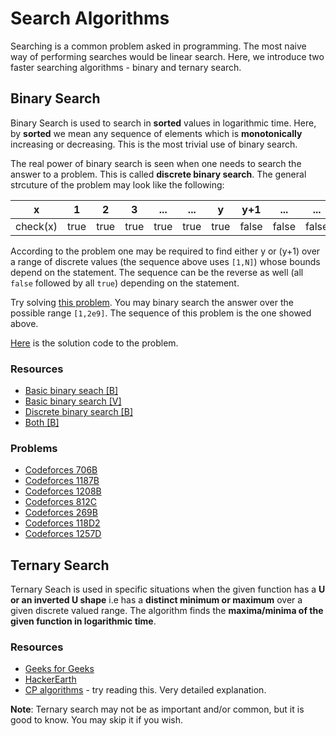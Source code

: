 # Search Algorithms
Searching is a common problem asked in programming. The most naive way of performing searches would be linear search. Here, we introduce two faster searching algorithms - binary and ternary search.

## Binary Search
Binary Search is used to  search in **sorted** values in logarithmic time. Here, by **sorted** we mean any sequence of elements which is **monotonically** increasing or decreasing. This is the most trivial use of binary search.

The real power of binary search is seen when one needs to search the answer to a problem. This is called **discrete binary search**. The general strcuture of the problem may look like the following:


| x        | 1     | 2     | 3     |...    |...    | y     | y+1   | ...   | ...   | N  |
| -------- | ----- | ----- | ----- | ----- | ----- | ----- | ----- | ----- | ----- | ----- |
| check(x) | true  | true  | true  | true  | true  | true  | false | false | false | false |

According to the problem one may be required to find either y or (y+1) over a range of discrete values (the sequence above uses `[1,N]`) whose bounds depend on the statement. The sequence can be the reverse as well (all `false` followed by all `true`) depending on the statement.

Try solving [this problem](https://codeforces.com/contest/1201/problem/C). You may binary search the answer over the possible range `[1,2e9]`. The sequence of this problem is the one showed above.

[Here](https://codeforces.com/contest/1201/submission/88821555) is the solution code to the problem.

### Resources
* [Basic binary seach [B]](https://www.hackerearth.com/practice/algorithms/searching/binary-search/tutorial/)
* [Basic binary search [V]](https://www.youtube.com/watch?v=j5uXyPJ0Pew)
* [Discrete binary search [B]](https://oldaddr.wordpress.com/2014/06/28/binary-search-the-answer/)
* [Both [B]](https://www.topcoder.com/thrive/articles/Binary%20Search)

### Problems
* [Codeforces 706B](https://codeforces.com/problemset/problem/706/B)
* [Codeforces 1187B](https://codeforces.com/contest/1187/problem/B)
* [Codeforces 1208B](https://codeforces.com/contest/1208/problem/B)
* [Codeforces 812C](https://codeforces.com/contest/812/problem/C)
* [Codeforces 269B](https://codeforces.com/contest/269/problem/B)
* [Codeforces 118D2](https://codeforces.com/contest/1118/problem/D2)
* [Codeforces 1257D](https://codeforces.com/problemset/problem/1257/D)

## Ternary Search
Ternary Seach is used in specific situations when the given function has a **U or an inverted U shape** i.e has a **distinct minimum or maximum** over a given discrete valued range.
The algorithm finds the **maxima/minima of the given function in logarithmic time**.

### Resources
* [Geeks for Geeks](https://www.geeksforgeeks.org/ternary-search/)
* [HackerEarth](https://www.hackerearth.com/practice/algorithms/searching/ternary-search/tutorial/)
* [CP algorithms](https://cp-algorithms.com/num_methods/ternary_search.html) - try reading this. Very detailed explanation.

**Note**: Ternary search may not be as important and/or common, but it is good to know. You may skip it if you wish.
